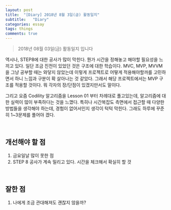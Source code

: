 ```yaml
---
layout: post
title:  "[Diary] 2018년 8월 3일(금) 활동일지"
subtitle:   "Diary"
categories: essay
tags: things
comments: true
---
```


> 2018년 08월 03일(금) 활동일지 입니다

역시나, STEP8에 대한 공사가 많이 막힌다. 뭔가 시간을 정해놓고 해야할 필요성을 느끼고 있다. 일단 조금 진전이 있었던 것은 구조에 대한 학습이다. MVC, MVP, MVVM 을 그냥 공부할 때는 와닿지 않았는데 이렇게 프로젝트로 어떻게 적용해야할까를 고민하면서 하니 느낌과 구분이 확 살아나는 것 같았다. 그래서 해당 프로젝트에서는 MVP 구조를 적용할 것이다. 뭐 각자의 장/단점이 있겠지만서도 말이다.

그리고 요즘 Codility 알고리즘을 Lesson 01 부터 차례대로 풀고있는데, 알고리즘에 대한 실력이 많이 부족하다는 것을 느꼈다. 특히나 시간복잡도 측면에서 접근할 때 다양한 방법들을 생각해야 하는데, 경험이 없어서인지 생각이 턱턱 막힌다. 그래도 하루에 꾸준히 1~3문제를 풀어야 겠다.

<br/>

## 개선해야 할 점

1. 금요일날 많이 못한 점
2. STEP 8 공사가 계속 밀리고 있다. 시간을 체크해서 확실히 할 것

<br/>

## 잘한 점

1. 나에게 조금 관대해져도 괜찮지 않을까?